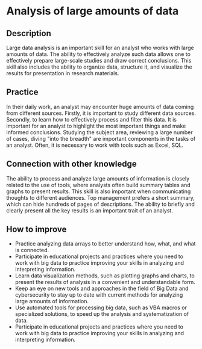 # Analysis of large amounts of data

## Description
Large data analysis is an important skill for an analyst who works with large amounts of data. The ability to effectively analyze such data allows one to effectively prepare large-scale studies and draw correct conclusions. This skill also includes the ability to organize data, structure it, and visualize the results for presentation in research materials.

## Practice
In their daily work, an analyst may encounter huge amounts of data coming from different sources. Firstly, it is important to study different data sources. Secondly, to learn how to effectively process and filter this data. It is important for an analyst to highlight the most important things and make informed conclusions. Studying the subject area, reviewing a large number of cases, diving "into the breadth" are important components in the tasks of an analyst. Often, it is necessary to work with tools such as Excel, SQL.

## Connection with other knowledge
The ability to process and analyze large amounts of information is closely related to the use of tools, where analysts often build summary tables and graphs to present results. This skill is also important when communicating thoughts to different audiences. Top management prefers a short summary, which can hide hundreds of pages of descriptions. The ability to briefly and clearly present all the key results is an important trait of an analyst.

## How to improve
- Practice analyzing data arrays to better understand how, what, and what is connected.
- Participate in educational projects and practices where you need to work with big data to practice improving your skills in analyzing and interpreting information.
- Learn data visualization methods, such as plotting graphs and charts, to present the results of analysis in a convenient and understandable form.
- Keep an eye on new tools and approaches in the field of Big Data and cybersecurity to stay up to date with current methods for analyzing large amounts of information.
- Use automated tools for processing big data, such as VBA macros or specialized solutions, to speed up the analysis and systematization of data.
- Participate in educational projects and practices where you need to work with big data to practice improving your skills in analyzing and interpreting information.
